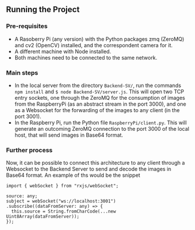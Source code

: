 ## Running the Project

### Pre-requisites
* A Rasoberry Pi (any version) with the Python packages zmq (ZeroMQ) and cv2 (OpenCV) installed, and the correspondent camera for it. 
* A different machine with Node installed.
* Both machines need to be connected to the same network.

### Main steps
* In the local server from the directory ``Backend-SV/``, run the commands ``npm install`` and ``$ node Backend-SV/server.js``. This will open two TCP entry sockets, one through the ZeroMQ for the consumption of images from the RaspberryPi (as an abstract stream in the port 3000), and one as a Websocket for the forwarding of the images to any client (in the port 3001). 
* In the Raspberry Pi, run the Python file ``RaspberryPi/client.py``. This will generate an outcoming ZeroMQ connection to the port 3000 of the local host, that will send images in Base64 format.

### Further process
Now, it can be possible to connect this architecture to any client through a Websocket to the Backend Server to send and decode the images in Base64 format. An example of ths would be the snippet
```
import { webSocket } from "rxjs/webSocket";

source: any;
subject = webSocket("ws://localhost:3001")
.subscribe((dataFromServer: any) => {
  this.source = String.fromCharCode(...new Uint8Array(dataFromServer)); 
});
```

